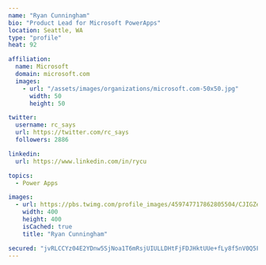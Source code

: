 ```yaml
---
name: "Ryan Cunningham"
bio: "Product Lead for Microsoft PowerApps"
location: Seattle, WA
type: "profile"
heat: 92

affiliation:
  name: Microsoft
  domain: microsoft.com
  images:
    - url: "/assets/images/organizations/microsoft.com-50x50.jpg"
      width: 50
      height: 50

twitter:
  username: rc_says
  url: https://twitter.com/rc_says
  followers: 2886

linkedin:
  url: https://www.linkedin.com/in/rycu

topics:
  - Power Apps

images:
  - url: https://pbs.twimg.com/profile_images/459747717862805504/CJIGZejd_400x400.png
    width: 400
    height: 400
    isCached: true
    title: "Ryan Cunningham"

secured: "jvRLCCYz04E2YDnw5SjNoa1T6mRsjUIULLDHtFjFDJHktUUe+fLy8f5nV0Q5FZzYkk6rTYcWt9FhqyTz6tGETKoVrBImAb1yJseTfSo0SEuVR5+M3gTiJJxj0CI/h5IC9kQtq0Nt+qJzdpZz372jTiZBvYQkUBQ9X52OlQ/U68W+38xTkpMhLwox5+14t2XJMLo5c4vxrxvhLOmF+0cwfKRT8S/Tde+4/h5p6s+SmV0MpTGhtauZ0d7hDHxFCNr+WgUwuVdi4ygqZRMeODGAfz3H5nCAgxcMzYoc5Yt89AD2/WqYoW+aH/IzpTbaMXUg1hMF3WJMMTpWUenOhVcPVeC93BqVoNaKELdN3hNMXpSCyQ4FJMu/c44eTLuKSVN8DTa6hxIUdZ7gG8oEbylBO8GubQ5KJevbIOTY5v0W4y8=;wnFskYokbVnrz/L56E/6Tw=="
---
```


